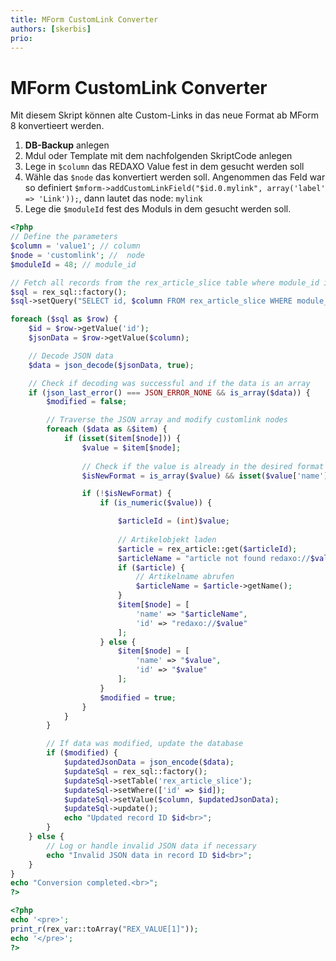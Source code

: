 ```yaml
---
title: MForm CustomLink Converter 
authors: [skerbis]
prio:
---
```


# MForm CustomLink Converter 

Mit diesem Skript können alte Custom-Links in das neue Format ab MForm 8 konvertieert werden. 

1. **DB-Backup** anlegen
2. Mdul oder Template mit dem nachfolgenden SkriptCode anlegen
3. Lege in `$column` das REDAXO Value fest in dem gesucht werden soll
4. Wähle das `$node` das konvertiert werden soll. Angenommen das Feld war so definiert `$mform->addCustomLinkField("$id.0.mylink", array('label' => 'Link'));`, dann lautet das node: `mylink`
5. Lege die `$moduleId` fest des Moduls in dem gesucht werden soll. 

```php
<?php
// Define the parameters
$column = 'value1'; // column
$node = 'customlink'; //  node
$moduleId = 48; // module_id

// Fetch all records from the rex_article_slice table where module_id is the specified value
$sql = rex_sql::factory();
$sql->setQuery("SELECT id, $column FROM rex_article_slice WHERE module_id = ?", [$moduleId]);

foreach ($sql as $row) {
    $id = $row->getValue('id');
    $jsonData = $row->getValue($column);

    // Decode JSON data
    $data = json_decode($jsonData, true);

    // Check if decoding was successful and if the data is an array
    if (json_last_error() === JSON_ERROR_NONE && is_array($data)) {
        $modified = false;

        // Traverse the JSON array and modify customlink nodes
        foreach ($data as &$item) {
            if (isset($item[$node])) {
                $value = $item[$node];
                
                // Check if the value is already in the desired format
                $isNewFormat = is_array($value) && isset($value['name']) && isset($value['id']);

                if (!$isNewFormat) {
                    if (is_numeric($value)) {

                        $articleId = (int)$value;
    
                        // Artikelobjekt laden
                        $article = rex_article::get($articleId);
                        $articleName = "article not found redaxo://$value";
                        if ($article) {
                            // Artikelname abrufen
                            $articleName = $article->getName();
                        }
                        $item[$node] = [
                            'name' => "$articleName",
                            'id' => "redaxo://$value"
                        ];
                    } else {
                        $item[$node] = [
                            'name' => "$value",
                            'id' => "$value"
                        ];
                    }
                    $modified = true;
                }
            }
        }

        // If data was modified, update the database
        if ($modified) {
            $updatedJsonData = json_encode($data);
            $updateSql = rex_sql::factory();
            $updateSql->setTable('rex_article_slice');
            $updateSql->setWhere(['id' => $id]);
            $updateSql->setValue($column, $updatedJsonData);
            $updateSql->update();
            echo "Updated record ID $id<br>";
        }
    } else {
        // Log or handle invalid JSON data if necessary
        echo "Invalid JSON data in record ID $id<br>";
    }
}
echo "Conversion completed.<br>";
?>

<?php
echo '<pre>';
print_r(rex_var::toArray("REX_VALUE[1]"));
echo '</pre>';
?>
```
